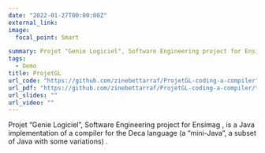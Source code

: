 ```yaml
---
date: "2022-01-27T00:00:00Z"
external_link: 
image:
  focal_point: Smart

summary: Projet "Genie Logiciel", Software Engineering project for Ensimag , is a Java implementation of a compiler for the Deca language (a "mini-Java", a subset of Java with some variations) .
tags:
  - Demo
title: ProjetGL
url_code: "https://github.com/zinebettarraf/ProjetGL-coding-a-compiler"
url_pdf: "https://github.com/zinebettarraf/ProjetGL-coding-a-compiler/tree/main/docs"
url_slides: ""
url_video: ""
---
```

Projet “Genie Logiciel”, Software Engineering project for Ensimag , is a Java implementation of a compiler for the Deca language (a “mini-Java”, a subset of Java with some variations) .